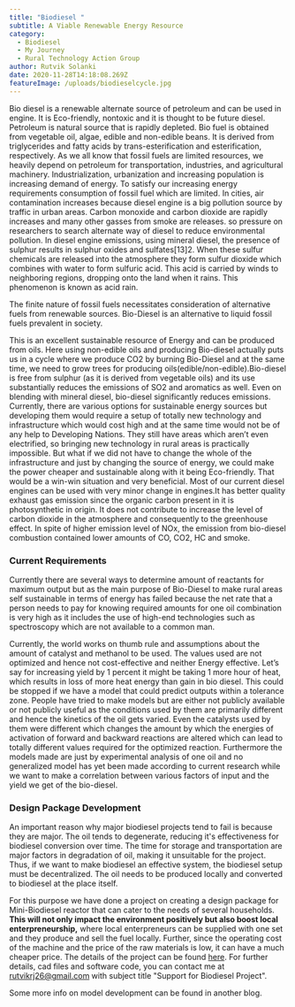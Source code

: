 ```yaml
---
title: "Biodiesel "
subtitle: A Viable Renewable Energy Resource
category:
  - Biodiesel
  - My Journey
  - Rural Technology Action Group
author: Rutvik Solanki
date: 2020-11-28T14:18:08.269Z
featureImage: /uploads/biodieselcycle.jpg
---
```

Bio diesel is a renewable alternate source of petroleum and can be used in engine. It is
Eco-friendly, nontoxic and it is thought to be future diesel. Petroleum is natural source that is rapidly depleted. Bio fuel is obtained from vegetable oil, algae, edible and non-edible beans. It is derived from triglycerides and fatty acids by trans-esterification and esterification, respectively. As we all know that fossil fuels are limited resources, we heavily depend on petroleum for transportation, industries, and agricultural machinery. Industrialization, urbanization and increasing population is increasing demand of energy. To satisfy our increasing energy requirements consumption of fossil fuel which are limited. In cities, air contamination increases because diesel engine is a big pollution source by traffic in urban areas. Carbon monoxide and carbon dioxide are rapidly increases and many other gasses from smoke are releases. so pressure on researchers to search alternate way of diesel to reduce environmental pollution. In diesel engine emissions, using mineral diesel, the presence of sulphur results in sulphur oxides and sulfates\[13]2. When these sulfur chemicals are released into the atmosphere they form sulfur dioxide which combines with water to form sulfuric acid. This acid is carried by winds to neighboring regions, dropping onto the land when it rains. This phenomenon is known as acid rain.

The finite nature of fossil fuels necessitates consideration of alternative fuels from renewable sources. Bio-Diesel is an alternative to liquid fossil fuels prevalent in society.

This is an excellent sustainable resource of Energy and can be produced from oils. Here
using non-edible oils and producing Bio-diesel actually puts us in a cycle where we produce
CO2 by burning Bio-Diesel and at the same time, we need to grow trees for producing
oils(edible/non-edible).Bio-diesel is free from sulphur (as it is derived from vegetable oils)
and its use substantially reduces the emissions of SO2 and aromatics as well. Even
on blending with mineral diesel, bio-diesel significantly reduces emissions.
Currently, there are various options for sustainable energy sources but developing them
would require a setup of totally new technology and infrastructure which would cost high
and at the same time would not be of any help to Developing Nations. They still have
areas which aren’t even electrified, so bringing new technology in rural areas is practically
impossible. But what if we did not have to change the whole of the infrastructure and just by changing the source of energy, we could make the power cheaper and sustainable along with it being Eco-friendly. That would be a win-win situation and very beneficial.
Most of our current diesel engines can be used with very minor change in engines.It has better quality exhaust gas emission since the organic carbon present in it is photosynthetic in origin. It does not contribute to increase the level of carbon dioxide in the atmosphere and consequently to the greenhouse effect. In spite of higher emission level of NOx, the emission from bio-diesel combustion contained lower amounts of CO, CO2, HC
and smoke.

### Current Requirements

Currently there are several ways to determine amount of reactants for maximum output but
as the main purpose of Bio-Diesel to make rural areas self sustainable in terms of energy
has failed because the net rate that a person needs to pay for knowing required amounts for one oil combination is very high as it includes the use of high-end technologies such as
spectroscopy which are not available to a common man.


Currently, the world works on thumb rule and assumptions about the amount of catalyst
and methanol to be used. The values used are not optimized and hence not cost-effective
and neither Energy effective. Let’s say for increasing yield by 1 percent it might be taking
1 more hour of heat, which results in loss of more heat energy than gain in bio diesel. This
could be stopped if we have a model that could predict outputs within a tolerance zone.
People have tried to make models but are either not publicly available or not publicly
useful as the conditions used by them are primarily different and hence the kinetics of the
oil gets varied. Even the catalysts used by them were different which changes the amount
by which the energies of activation of forward and backward reactions are altered which
can lead to totally different values required for the optimized reaction. Furthermore the
models made are just by experimental analysis of one oil and no generalized model has yet
been made according to current research while we want to make a correlation between various factors of input and the yield we get of the bio-diesel.

### Design Package Development

An important reason why major biodiesel projects tend to fail is because they are major. The oil tends to degenerate, reducing it's effectiveness for biodiesel conversion over time. The time for storage and transportation are major factors in degradation of oil, making it unsuitable for the project. Thus, if we want to make biodiesel an effective system, the biodiesel setup must be decentralized. The oil needs to be produced locally and converted to biodiesel at the place itself. 

For this purpose we have done a project on creating a design package for Mini-Biodiesel reactor that can cater to the needs of  several households. **This will not only impact the environment positively but also boost local enterpreneurship,** where local enterpreneurs can be supplied with one set and they produce and sell the fuel locally. Further, since the operating cost of the machine and the price of the raw materials is low, it can have a much cheaper price. The details of the project can be found [here](https://drive.google.com/file/d/10y7th9Bjdj_3pjxf-FbBYUiXZDet3BkN/view?usp=sharing). For further details, cad files and software code, you can contact me at rutvikrj26@gmail.com with subject title "Support for Biodiesel Project".

Some more info on model development can be found in another blog.